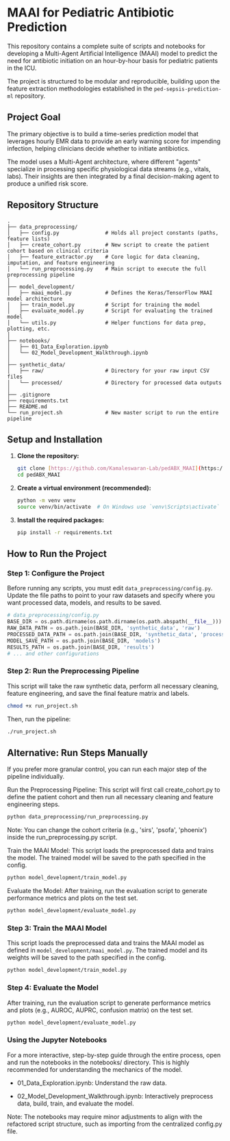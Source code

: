 # MAAI for Pediatric Antibiotic Prediction

This repository contains a complete suite of scripts and notebooks for developing a Multi-Agent Artificial Intelligence (MAAI) model to predict the need for antibiotic initiation on an hour-by-hour basis for pediatric patients in the ICU.

The project is structured to be modular and reproducible, building upon the feature extraction methodologies established in the `ped-sepsis-prediction-ml` repository.

## Project Goal

The primary objective is to build a time-series prediction model that leverages hourly EMR data to provide an early warning score for impending infection, helping clinicians decide whether to initiate antibiotics.

The model uses a Multi-Agent architecture, where different "agents" specialize in processing specific physiological data streams (e.g., vitals, labs). Their insights are then integrated by a final decision-making agent to produce a unified risk score.

## Repository Structure

```
.
├── data_preprocessing/
│   ├── config.py               # Holds all project constants (paths, feature lists)
│   ├── create_cohort.py        # New script to create the patient cohort based on clinical criteria
│   ├── feature_extractor.py    # Core logic for data cleaning, imputation, and feature engineering
│   └── run_preprocessing.py    # Main script to execute the full preprocessing pipeline
│
├── model_development/
│   ├── maai_model.py           # Defines the Keras/TensorFlow MAAI model architecture
│   ├── train_model.py          # Script for training the model
│   ├── evaluate_model.py       # Script for evaluating the trained model
│   └── utils.py                # Helper functions for data prep, plotting, etc.
│
├── notebooks/
│   ├── 01_Data_Exploration.ipynb
│   └── 02_Model_Development_Walkthrough.ipynb
│
├── synthetic_data/
│   ├── raw/                    # Directory for your raw input CSV files
│   └── processed/              # Directory for processed data outputs
│
├── .gitignore
├── requirements.txt
├── README.md
└── run_project.sh              # New master script to run the entire pipeline

```




## Setup and Installation

1.  **Clone the repository:**
    ```bash
    git clone [https://github.com/Kamaleswaran-Lab/pedABX_MAAI](https://github.com/Kamaleswaran-Lab/pedABX_MAAI)
    cd pedABX_MAAI
    ```

2.  **Create a virtual environment (recommended):**
    ```bash
    python -m venv venv
    source venv/bin/activate  # On Windows use `venv\Scripts\activate`
    ```

3.  **Install the required packages:**
    ```bash
    pip install -r requirements.txt
    ```

## How to Run the Project

### Step 1: Configure the Project

Before running any scripts, you must edit `data_preprocessing/config.py`. Update the file paths to point to your raw datasets and specify where you want processed data, models, and results to be saved.

```python
# data_preprocessing/config.py
BASE_DIR = os.path.dirname(os.path.dirname(os.path.abspath(__file__)))
RAW_DATA_PATH = os.path.join(BASE_DIR, 'synthetic_data', 'raw')
PROCESSED_DATA_PATH = os.path.join(BASE_DIR, 'synthetic_data', 'processed')
MODEL_SAVE_PATH = os.path.join(BASE_DIR, 'models')
RESULTS_PATH = os.path.join(BASE_DIR, 'results')
# ... and other configurations
```

### Step 2: Run the Preprocessing Pipeline

This script will take the raw synthetic data, perform all necessary cleaning, feature engineering, and save the final feature matrix and labels.

```bash
chmod +x run_project.sh
```

Then, run the pipeline:

```bash
./run_project.sh
```

## Alternative: Run Steps Manually
If you prefer more granular control, you can run each major step of the pipeline individually.

Run the Preprocessing Pipeline:
This script will first call create_cohort.py to define the patient cohort and then run all necessary cleaning and feature engineering steps.

```bash
python data_preprocessing/run_preprocessing.py
```
Note: You can change the cohort criteria (e.g., 'sirs', 'psofa', 'phoenix') inside the run_preprocessing.py script.

Train the MAAI Model:
This script loads the preprocessed data and trains the model. The trained model will be saved to the path specified in the config.

```bash
python model_development/train_model.py
```
Evaluate the Model:
After training, run the evaluation script to generate performance metrics and plots on the test set.

```bash
python model_development/evaluate_model.py
```

### Step 3: Train the MAAI Model

This script loads the preprocessed data and trains the MAAI model as defined in `model_development/maai_model.py`. The trained model and its weights will be saved to the path specified in the config.

```bash
python model_development/train_model.py
```

### Step 4: Evaluate the Model

After training, run the evaluation script to generate performance metrics and plots (e.g., AUROC, AUPRC, confusion matrix) on the test set.

```bash
python model_development/evaluate_model.py
```

### Using the Jupyter Notebooks
For a more interactive, step-by-step guide through the entire process, open and run the notebooks in the notebooks/ directory. This is highly recommended for understanding the mechanics of the model.

- 01_Data_Exploration.ipynb: Understand the raw data.

- 02_Model_Development_Walkthrough.ipynb: Interactively preprocess data, build, train, and evaluate the model.

Note: The notebooks may require minor adjustments to align with the refactored script structure, such as importing from the centralized config.py file.
